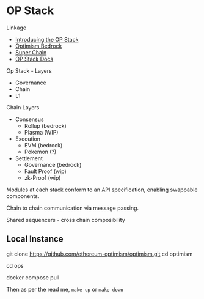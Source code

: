 # OP Stack

Linkage

* [Introducing the OP Stack](https://optimism.mirror.xyz/fLk5UGjZDiXFuvQh6R_HscMQuuY9ABYNF7PI76-qJYs)
* [Optimism Bedrock](https://dev.optimism.io/introducing-optimism-bedrock/)
* [Super Chain](https://optimism.mirror.xyz/2jk3D1Y8-hid8YOCUUa6yXmsyzNCYYyFJP0Nhaey9x0)
* [OP Stack Docs](https://stack.optimism.io/)


Op Stack - Layers

* Governance
* Chain
* L1

Chain Layers

* Consensus
    * Rollup (bedrock)
    * Plasma (WIP)
* Execution
    * EVM (bedrock)
    * Pokemon (?)
* Settlement
    * Governance (bedrock)
    * Fault Proof (wip)
    * zk-Proof (wip)


Modules at each stack conform to an API specification, enabling swappable components.

Chain to chain communication via message passing.

Shared sequencers - cross chain composibility

## Local Instance

git clone https://github.com/ethereum-optimism/optimism.git
cd optimism

cd ops

docker compose pull

Then as per the read me, `make up` or `make down`

